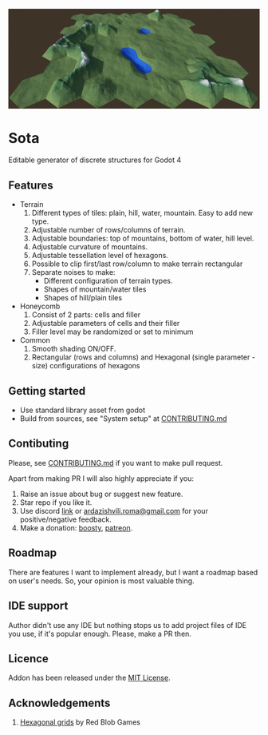 ![pic](doc/pics/screen0.png)
# Sota

Editable generator of discrete structures for Godot 4

## Features
* Terrain
  1. Different types of tiles: plain, hill, water, mountain. Easy to add new type.
  2. Adjustable number of rows/columns of terrain.
  3. Adjustable boundaries: top of mountains, bottom of water, hill level.
  4. Adjustable curvature of mountains.
  5. Adjustable tessellation level of hexagons.
  6. Possible to clip first/last row/column to make terrain rectangular
  7. Separate noises to make:
      - Different configuration of terrain types.
      - Shapes of mountain/water tiles
      - Shapes of hill/plain tiles
* Honeycomb
  1. Consist of 2 parts: cells and filler
  2. Adjustable parameters of cells and their filler
  3. Filler level may be randomized or set to minimum
* Common
  1. Smooth shading ON/OFF.
  2. Rectangular (rows and columns) and Hexagonal (single parameter - size) configurations of hexagons
   

## Getting started
- Use standard library asset from godot
- Build from sources, see "System setup" at [CONTRIBUTING.md](CONTRIBUTING.md)

## Contibuting
Please, see [CONTRIBUTING.md](CONTRIBUTING.md) if you want to make pull request.

Apart from making PR I will also highly appreciate if you:
1. Raise an issue about bug or suggest new feature.
2. Star repo if you like it.
3. Use discord [link](https://discord.gg/UcaFzF9S) or ardazishvili.roma@gmail.com for your positive/negative feedback.
4. Make a donation: [boosty](https://boosty.to/ardazishvili/donate), [patreon](https://patreon.com/RomanArdazishvili?utm_medium=unknown&utm_source=join_link&utm_campaign=creatorshare_creator&utm_content=copyLink).

## Roadmap
There are features I want to implement already, but I want a roadmap based on user's needs. So, your opinion is most valuable thing.

## IDE support
Author didn't use any IDE but nothing stops us to add project files of IDE you use, if it's popular enough. Please, make a PR then.

## Licence
Addon has been released under the [MIT License](https://github.com/ardazishvili/Sota/blob/main/LICENSE).

## Acknowledgements
1. [Hexagonal grids](https://www.redblobgames.com/grids/hexagons/) by Red Blob Games
